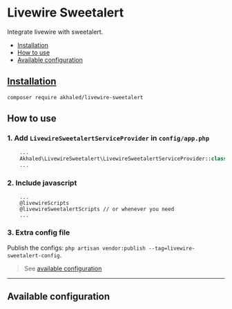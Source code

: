 # Livewire Sweetalert <!-- omit in toc -->

Integrate livewire with sweetalert.

- [Installation](#installation)
- [How to use](#how-to-use)
- [Available configuration](#available-configuration)

## [Installation](https://packagist.org/packages/akhaled/livewire-sweetalert)

`composer require akhaled/livewire-sweetalert`

## How to use

### 1. Add `LivewireSweetalertServiceProvider` in `config/app.php` <!-- omit in toc -->

```php
    ...
    Akhaled\LivewireSweetalert\LivewireSweetalertServiceProvider::class
    ...
```

### 2. Include javascript <!-- omit in toc -->

```blade
    ...
    @livewireScripts
    @livewireSweetalertScripts // or whenever you need
    ...
```

### 3. Extra config file <!-- omit in toc -->

Publish the configs: `php artisan vendor:publish --tag=livewire-sweetalert-config`.
> See [available configuration](#available-configuration)

---

## Available configuration
